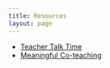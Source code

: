```yaml
---
title: Resources
layout: page
---
```


* [Teacher Talk Time](/resources/activities/teacher_talk_time)
* [Meaningful Co-teaching](https://docs.google.com/document/d/1zduqAhzTkHJVKxSE5zs5Ek66Kg_bd4tTpdq5OdzEaxA/edit?usp=sharing)


